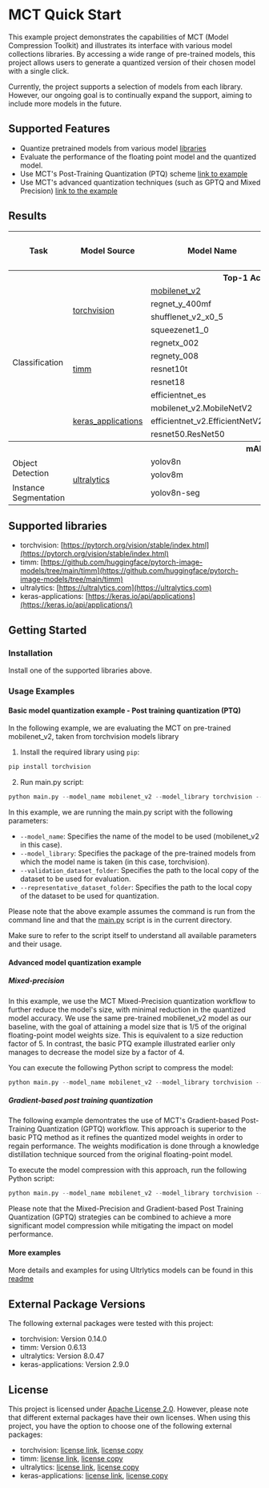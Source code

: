 # MCT Quick Start 

This example project demonstrates the capabilities of MCT (Model Compression Toolkit) and illustrates its interface
with various model collections libraries. By accessing a wide range of pre-trained models, this project allows users to
generate a quantized version of their chosen model with a single click. 

Currently, the project supports a selection of models from each library. However, our ongoing goal is to continually
expand the support, aiming to include more models
in the future.   

## Supported Features
 - Quantize pretrained models from various model [libraries](#supported-libraries)
 - Evaluate the performance of the floating point model and the quantized model.
 - Use MCT's Post-Training Quantization (PTQ) scheme [link to example](#basic-model-quantization-example---post-training-quantization-ptq)
 - Use MCT's advanced quantization techniques (such as GPTQ and Mixed Precision) [link to the example](#advanced-model-quantization-example)


## Results

<table>
    <tr>
        <th rowspan="2">Task</th>
        <th rowspan="2">Model Source</th>
        <th rowspan="2">Model Name</th>
        <th rowspan="2">Dataset Name</th>
        <th colspan="2">Float</th>
        <th colspan="2">Quantized</th>
    </tr>
    <tr>
        <th>Performance</th>
        <th>Size [MB]</th>
        <th>Performance</th>
        <th>Size [MB]</th>
    </tr>
    <!-- Classification Models (ImageNet) -->
    <tr>
        <th colspan="8">Top-1 Accuracy</th>
    </tr>
    <tr>
        <td rowspan="12">Classification</td>
        <td rowspan="4"><a href="https://github.com/pytorch/vision">torchvision</a></td>
        <td> <a href="https://colab.research.google.com/github/sony/model_optimization/blob/quickstart-table/tutorials/quick_start/quick_start.ipynb">mobilenet_v2</a></td>
        <td>ImageNet</td>
        <td>72.15%</td>
        <td>13.88</td>
        <td>71.88%</td>
        <td>3.47</td>
    </tr>
    <tr>
        <td>regnet_y_400mf</td>
        <td>ImageNet</td>
        <td>75.78%</td>
        <td>17.24</td>
        <td>75.42%</td>
        <td>4.31</td>
    </tr>
    <tr>
        <td>shufflenet_v2_x0_5</td>
        <td>ImageNet</td>
        <td>60.55%</td>
        <td>5.44</td>
        <td>59.7%</td>
        <td>1.36</td>
    </tr>
    <tr>
        <td>squeezenet1_0</td>
        <td>ImageNet</td>
        <td>58.1%</td>
        <td>4.96</td>
        <td>57.67%</td>
        <td>1.24</td>
    </tr>
    <tr>
        <td rowspan="5"><a href="https://github.com/rwightman/pytorch-image-models">timm</a></td>
        <td>regnetx_002</td>
        <td>ImageNet</td>
        <td>68.76%</td>
        <td>10.68</td>
        <td>68.27%</td>
        <td>2.67</td>
    </tr>
    <tr>
        <td>regnety_008</td>
        <td>ImageNet</td>
        <td>76.32%</td>
        <td>24.92</td>
        <td>75.98%</td>
        <td>6.23</td>
    </tr>
    <tr>
        <td>resnet10t</td>
        <td>ImageNet</td>
        <td>66.56%</td>
        <td>21.72</td>
        <td>66.43%</td>
        <td>5.43</td>
    </tr>
    <tr>
        <td>resnet18</td>
        <td>ImageNet</td>
        <td>69.76%</td>
        <td>46.72</td>
        <td>69.61%</td>
        <td>11.68</td>
    </tr>
    <tr>
        <td>efficientnet_es</td>
        <td>ImageNet</td>
        <td>78.08%</td>
        <td>21.56</td>
        <td>77.74%</td>
        <td>5.39</td>
    </tr> 
    <tr>
        <td rowspan="3"><a href="https://github.com/keras-team/keras-applications">keras_applications</a></td>
        <td>mobilenet_v2.MobileNetV2</td>
        <td>ImageNet</td>
        <td>71.85%</td>
        <td>13.88</td>
        <td>71.57%</td>
        <td>3.47</td>
    </tr>
    <tr>
        <td>efficientnet_v2.EfficientNetV2B0</td>
        <td>ImageNet</td>
        <td>78.41%</td>
        <td>28.24</td>
        <td>77.44%</td>
        <td>7.06</td>
    </tr>
    <tr>
        <td>resnet50.ResNet50</td>
        <td>ImageNet</td>
        <td>74.22%</td>
        <td>102</td>
        <td>74.08%</td>
        <td>25.5</td>
    </tr>
    <!-- Object Detection Models (COCO) -->
    <tr>
        <th colspan="8">mAP</th>
    </tr>
    <tr>
        <td rowspan="2">Object Detection</td>
        <td rowspan="3"><a href="https://github.com/ultralytics">ultralytics</a></td>
        <td>yolov8n</td>
        <td>COCO</td>
        <td>37.04</td>
        <td>12.6</td>
        <td>36.17</td>
        <td>3.15</td>
    </tr>
    <tr>
        <td>yolov8m</td>
        <td>COCO</td>
        <td>49.99</td>
        <td>103.6</td>
        <td>49.4</td>
        <td>25.9</td>
    </tr>
    <tr>
        <td >Instance Segmentation</td>
        <td>yolov8n-seg</td>
        <td>COCO</td>
        <td>30.51</td>
        <td>13.6</td>
        <td>30.18</td>
        <td>3.4</td>
    </tr>
</table>

## Supported libraries
- torchvision: [https://pytorch.org/vision/stable/index.html](https://pytorch.org/vision/stable/index.html)
- timm: [https://github.com/huggingface/pytorch-image-models/tree/main/timm](https://github.com/huggingface/pytorch-image-models/tree/main/timm)
- ultralytics: [https://ultralytics.com](https://ultralytics.com)
- keras-applications: [https://keras.io/api/applications](https://keras.io/api/applications/)


## Getting Started
### Installation 
Install one of the supported libraries above.


### Usage Examples
#### Basic model quantization example - Post training quantization (PTQ)
In the following example, we are evaluating the MCT on pre-trained mobilenet_v2, taken from torchvision models library
1. Install the required library using `pip`:
```bash
pip install torchvision
 ```
2. Run main.py script:
```python
python main.py --model_name mobilenet_v2 --model_library torchvision --validation_dataset_folder <my path> --representative_dataset_folder <my path> 
```
In this example, we are running the main.py script with the following parameters:
- `--model_name`: Specifies the name of the model to be used (mobilenet_v2 in this case).
- `--model_library`: Specifies the package of the pre-trained models from which the model name is taken (in this case, torchvision).
- `--validation_dataset_folder`: Specifies the path to the local copy of the dataset to be used for evaluation.
- `--representative_dataset_folder`: Specifies the path to the local copy of the dataset to be used for quantization.

Please note that the above example assumes the command is run from the command line and that the [main.py](./main.py) script is in the current directory.

Make sure to refer to the script itself to understand all available parameters and their usage.

#### Advanced model quantization example
##### Mixed-precision 
In this example, we use the MCT Mixed-Precision quantization workflow to further reduce the model's size, with minimal reduction in the quantized model accuracy. 
We use the same pre-trained mobilenet_v2 model as our baseline, with the goal of attaining a model size
that is 1/5 of the original floating-point model weights size. This is equivalent to a size reduction factor of 5. 
In contrast, the basic PTQ example illustrated earlier only manages to decrease the model size by a factor of 4.

You can execute the following Python script to compress the model:
```python
python main.py --model_name mobilenet_v2 --model_library torchvision --mp_weights_compression 5 --validation_dataset_folder <my path> --representative_dataset_folder <my path> 
```

##### Gradient-based post training quantization 
The following example demontrates the use of MCT's Gradient-based Post-Training Quantization (GPTQ) workflow. 
This approach is superior to the basic PTQ method as it refines the quantized model weights in order to regain performance.
The weights modification is done through a knowledge distillation technique sourced from the original floating-point model.

To execute the model compression with this approach, run the following Python script:
```python
python main.py --model_name mobilenet_v2 --model_library torchvision --gptq --validation_dataset_folder <my path> --representative_dataset_folder <my path> 
```

Please note that the Mixed-Precision and Gradient-based Post Training Quantization (GPTQ) strategies can be combined to achieve a more significant model compression while mitigating the impact on model performance.
#### More examples
More details and examples for using Ultrlytics models can be found in this [readme](./pytorch_fw/ultralytics_lib/README.md)   

## External Package Versions

The following external packages were tested with this project:

- torchvision: Version 0.14.0
- timm: Version 0.6.13
- ultralytics: Version 8.0.47
- keras-applications: Version 2.9.0

## License
This project is licensed under [Apache License 2.0](../../LICENSE.md).
However, please note that different external packages have their own licenses. When using this project, you have the option to choose one of the following external packages:

- torchvision: [license link](https://github.com/UiPath/torchvision/blob/master/LICENSE), [license copy](./pytorch_fw/torchvision_lib/LICENSE)
- timm: [license link](https://github.com/huggingface/pytorch-image-models/blob/main/LICENSE), [license copy](./pytorch_fw/timm_lib/LICENSE)
- ultralytics: [license link](https://github.com/ultralytics/ultralytics/blob/main/LICENSE), [license copy](./pytorch_fw/ultralytics_lib/LICENSE)
- keras-applications: [license link](https://github.com/keras-team/keras-applications/blob/master/LICENSE), [license copy](./keras_fw/keras_applications/LICENSE)
